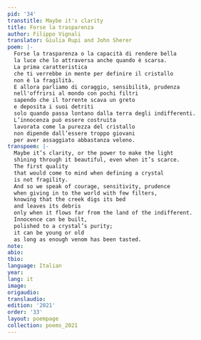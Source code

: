```yaml
---
pid: '34'
transtitle: Maybe it's clarity
title: Forse la trasparenza
author: Filippo Vignali
translator: Giulia Rupi and John Sherer
poem: |-
  Forse la trasparenza o la capacità di rendere bella
  la luce che lo attraversa anche quando è scarsa.
  La prima caratteristica
  che ti verrebbe in mente per definire il cristallo
  non è la fragilità.
  E allora parliamo di coraggio, sensibilità, prudenza
  nell'offrirsi al mondo con pochi filtri
  sapendo che il torrente scava un greto
  e deposita i suoi detriti
  solo quando passa lontano dalla terra degli indifferenti.
  L’innocenza può essere costruita
  lavorata come la purezza del cristallo
  non dipende dall’essere troppo giovani
  per aver assaggiato abbastanza veleno.
transpoem: |-
  Maybe it’s clarity, or the power to make the light
  shining through it beautiful, even when it’s scarce.
  The first quality
  that would come to mind when defining a crystal
  is not fragility.
  And so we speak of courage, sensitivity, prudence
  when giving in to the world with few filters,
  knowing that the creek digs its bed
  and leaves its debris
  only when it flows far from the land of the indifferent.
  Innocence can be built,
  polished to a crystal’s purity;
  it can be young or old
  as long as enough venom has been tasted.
note: 
abio: 
tbio: 
language: Italian
year: 
lang: it
image: 
origaudio: 
translaudio: 
edition: '2021'
order: '33'
layout: poempage
collection: poems_2021
---
```

